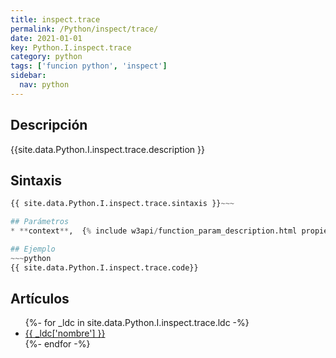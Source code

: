 ```yaml
---
title: inspect.trace
permalink: /Python/inspect/trace/
date: 2021-01-01
key: Python.I.inspect.trace
category: python
tags: ['funcion python', 'inspect']
sidebar: 
  nav: python
---
```


## Descripción
{{site.data.Python.I.inspect.trace.description }}

## Sintaxis
~~~python
{{ site.data.Python.I.inspect.trace.sintaxis }}~~~

## Parámetros
* **context**,  {% include w3api/function_param_description.html propiedad=site.data.Python.I.inspect.trace valor="context" %}

## Ejemplo
~~~python
{{ site.data.Python.I.inspect.trace.code}}
~~~

## Artículos
<ul>
{%- for _ldc in site.data.Python.I.inspect.trace.ldc -%}
   <li>
       <a href="{{_ldc['url'] }}">{{ _ldc['nombre'] }}</a>
   </li>
{%- endfor -%}
</ul>
